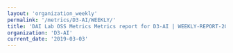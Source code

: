 ```yaml
---
layout: 'organization_weekly'
permalink: '/metrics/D3-AI/WEEKLY/'
title: 'DAI Lab OSS Metrics Metrics report for D3-AI | WEEKLY-REPORT-2019-03-03'
organization: 'D3-AI'
current_date: '2019-03-03'
---
```

